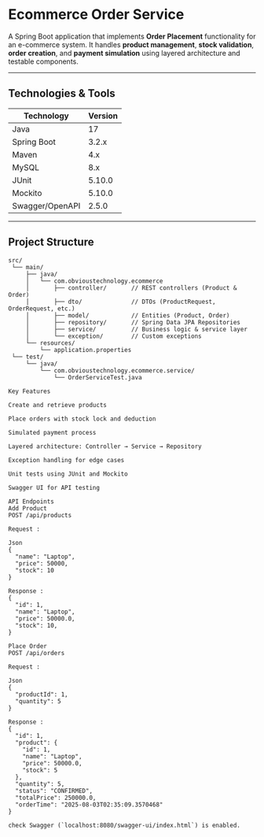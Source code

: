 # Ecommerce Order Service

A Spring Boot application that implements **Order Placement** functionality for an e-commerce system. It handles **product management**, **stock validation**, **order creation**, and **payment simulation** using layered architecture and testable components.

---

## Technologies & Tools

| Technology         | Version       |
|--------------------|---------------|
| Java               | 17            |
| Spring Boot        | 3.2.x         |
| Maven              | 4.x           |
| MySQL              | 8.x           |
| JUnit              | 5.10.0        |
| Mockito            | 5.10.0        |
| Swagger/OpenAPI    | 2.5.0         |

---

##  Project Structure

```plaintext
src/
 └── main/
     ├── java/
     │   └── com.obvioustechnology.ecommerce
     │       ├── controller/       // REST controllers (Product & Order)
     │       ├── dto/              // DTOs (ProductRequest, OrderRequest, etc.)
     │       ├── model/            // Entities (Product, Order)
     │       ├── repository/       // Spring Data JPA Repositories
     │       ├── service/          // Business logic & service layer
     │       └── exception/        // Custom exceptions
     └── resources/
         └── application.properties
 └── test/
     └── java/
         └── com.obvioustechnology.ecommerce.service/
             └── OrderServiceTest.java

Key Features

Create and retrieve products

Place orders with stock lock and deduction

Simulated payment process

Layered architecture: Controller → Service → Repository

Exception handling for edge cases

Unit tests using JUnit and Mockito

Swagger UI for API testing

API Endpoints
Add Product
POST /api/products

Request :

Json
{
  "name": "Laptop",
  "price": 50000,
  "stock": 10
}

Response : 
{
  "id": 1,
  "name": "Laptop",
  "price": 50000.0,
  "stock": 10,
}

Place Order
POST /api/orders

Request : 

Json
{
  "productId": 1,
  "quantity": 5
}

Response :
{
  "id": 1,
  "product": {
    "id": 1,
    "name": "Laptop",
    "price": 50000.0,
    "stock": 5
  },
  "quantity": 5,
  "status": "CONFIRMED",
  "totalPrice": 250000.0,
  "orderTime": "2025-08-03T02:35:09.3570468"
}

check Swagger (`localhost:8080/swagger-ui/index.html`) is enabled.




